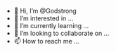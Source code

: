 - 👋 Hi, I’m @Godstrong
- 👀 I’m interested in ...
- 🌱 I’m currently learning ...
- 💞️ I’m looking to collaborate on ...
- 📫 How to reach me ...

<!---
Godstrong/Godstrong is a ✨ special ✨ repository because its `README.md` (this file) appears on your GitHub profile.
You can click the Preview link to take a look at your changes.
--->
